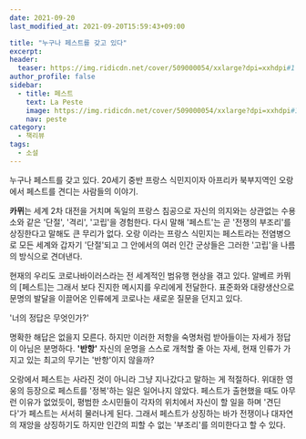 ```yaml
---
date: 2021-09-20
last_modified_at: 2021-09-20T15:59:43+09:00

title: "누구나 페스트를 갖고 있다"
excerpt:
header:
  teaser: https://img.ridicdn.net/cover/509000054/xxlarge?dpi=xxhdpi#1
author_profile: false
sidebar:
  - title: 페스트
    text: La Peste
    image: https://img.ridicdn.net/cover/509000054/xxlarge?dpi=xxhdpi#1
    nav: peste
category:
  - 책리뷰
tags:
  - 소설
---
```

누구나 페스트를 갖고 있다. 20세기 중반 프랑스 식민지이자 아프리카 북부지역인 오랑에서 페스트를 견디는 사람들의 이야기.  

**카뮈**는 세계 2차 대전을 거치며 독일의 프랑스 침공으로 자신의 의지와는 상관없는 수용소와 같은 '단절', '격리', '고립'을 경험한다. 다시 말해 '페스트'는 곧 '전쟁의 부조리'를 상징한다고 말해도 큰 무리가 없다. 오랑 이라는 프랑스 식민지는 페스트라는 전염병으로 모든 세계와 갑자기 '단절'되고 그 안에서의 여러 인간 군상들은 그러한 '고립'을 나름의 방식으로 견뎌낸다.  

현재의 우리도 코로나바이러스라는 전 세계적인 범유행 현상을 겪고 있다. 알베르 카뮈의 [페스트]는 그래서 보다 진지한 메시지를 우리에게 전달한다. 표준화와 대량생산으로 문명의 발달을 이끌어온 인류에게 코로나는 새로운 질문을 던지고 있다.  

'너의 정답은 무엇인가?'  

명확한 해답은 없을지 모른다. 하지만 이러한 저항을 숙명처럼 받아들이는 자세가 정답이 아님은 분명하다. **'반항'** 자신의 운명을 스스로 개척할 줄 아는 자세, 현재 인류가 가지고 있는 최고의 무기는 '반항'이지 않을까?  

오랑에서 페스트는 사라진 것이 아니라 그냥 지나갔다고 말하는 게 적절하다. 위대한 영웅의 등장으로 페스트를 '정복'하는 일은 일어나지 않았다. 페스트가 출현했을 때도 아무런 이유가 없었듯이, 평범한 소시민들이 각자의 위치에서 자신이 할 일을 하며 '견딘다'가 페스트는 서서히 물러나게 된다. 그래서 페스트가 상징하는 바가 전쟁이나 대자연의 재앙을 상징하기도 하지만 인간의 피할 수 없는 '부조리'를 의미한다고 할 수 있다.
